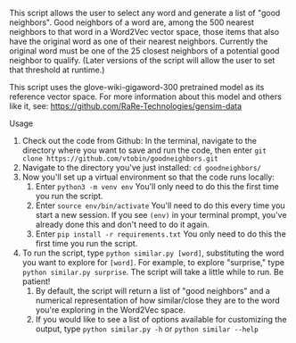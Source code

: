 This script allows the user to select any word and generate a list of "good neighbors". Good neighbors of a word are, among the 500 nearest neighbors to that word in a Word2Vec vector space, those items that also have the original word as one of their nearest neighbors. Currently the original word must be one of the 25 closest neighbors of a potential good neighbor to qualify. (Later versions of the script will allow the user to set that threshold at runtime.) 

This script uses the glove-wiki-gigaword-300 pretrained model as its reference vector space. For more information about this model and others like it, see: https://github.com/RaRe-Technologies/gensim-data

Usage

1. Check out the code from Github: In the terminal, navigate to the directory where you want to save and run the code, then enter `git clone https://github.com/vtobin/goodneighbors.git`
2. Navigate to the directory you've just installed: `cd goodneighbors/`
3. Now you'll set up a virtual environment so that the code runs locally:
   1. Enter `python3 -m venv env` You'll only need to do this the first time you run the script.
   2. Enter `source env/bin/activate` You'll need to do this every time you start a new session. If you see `(env)` in your terminal prompt, you've already done this and don't need to do it again.
   3. Enter `pip install -r requirements.txt` You only need to do this the first time you run the script.
4. To run the script, type `python similar.py [word]`, substituting the word you want to explore for `[word]`. For example, to explore "surprise," type `python similar.py surprise`. The script will take a little while to run. Be patient! 
   1. By default, the script will return a list of "good neighbors" and a numerical representation of how similar/close they are to the word you're exploring in the Word2Vec space.
   2. If you would like to see a list of options available for customizing the output, type `python similar.py -h` or `python similar --help`